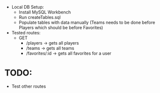 - Local DB Setup:
  - Install MySQL Workbench
  - Run createTables.sql
  - Populate tables with data manually (Teams needs to be done before Players which should be before Favorites)
- Tested routes:
  - GET
    - /players -> gets all players
    - /teams -> gets all teams
    - /favorites/:id -> gets all favorites for a user

# TODO:
- Test other routes